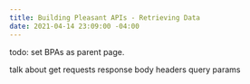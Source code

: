 ```yaml
---
title: Building Pleasant APIs - Retrieving Data
date: 2021-04-14 23:09:00 -04:00
---
```


todo: set BPAs as parent page.

talk about get requests
response body
headers
query params